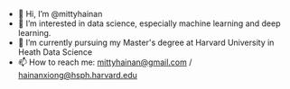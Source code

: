 - 👋 Hi, I’m @mittyhainan
- 👀 I’m interested in data science, especially machine learning and deep learning. 
- 🌱 I’m currently pursuing my Master's degree at Harvard University in Heath Data Science
- 📫 How to reach me: mittyhainan@gmail.com / hainanxiong@hsph.harvard.edu

<!---
mittyhainan/mittyhainan is a ✨ special ✨ repository because its `README.md` (this file) appears on your GitHub profile.
You can click the Preview link to take a look at your changes.
--->
